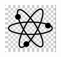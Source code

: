 <p align="center">
  <a href="https://github.com/RomanRetsen/LoadConfirmationPython" title="Load Confirmation Application">
    <img src="./resources/icons/logo.png" alt="Load Confirmation" />
  </a>
</p>
